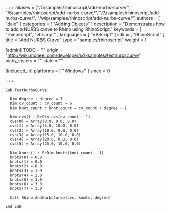 +++
aliases = ["/5/samples/rhinoscript/add-nurbs-curve/", "/6/samples/rhinoscript/add-nurbs-curve/", "/7/samples/rhinoscript/add-nurbs-curve/", "/wip/samples/rhinoscript/add-nurbs-curve/"]
authors = [ "dale" ]
categories = [ "Adding Objects" ]
description = "Demonstrates how to add a NURBS curve to Rhino using RhinoScript."
keywords = [ "rhinoscript", "vbscript" ]
languages = [ "VBScript" ]
sdk = [ "RhinoScript" ]
title = "Add NURBS Curve"
type = "samples/rhinoscript"
weight = 1

[admin]
TODO = ""
origin = "http://wiki.mcneel.com/developer/sdksamples/testnurbscurve"
picky_sisters = ""
state = ""

[included_in]
platforms = [ "Windows" ]
since = 0

+++

```vbnet
Sub TestNurbsCurve

  Dim degree : degree = 3
  Dim cv_count : cv_count = 6
  Dim knot_count : knot_count = cv_count + degree - 1

  Dim cvs() : ReDim cvs(cv_count - 1)
  cvs(0) = Array(0.0, 0.0, 0.0)
  cvs(1) = Array(5.0, 10.0, 0.0)
  cvs(2) = Array(10.0, 0.0, 0.0)
  cvs(3) = Array(15.0, 10.0, 0.0)
  cvs(4) = Array(20.0, 0.0, 0.0)
  cvs(5) = Array(25.0, 10.0, 0.0)

  Dim knots() : ReDim knots(knot_count - 1)
  knots(0) = 0.0
  knots(1) = 0.0
  knots(2) = 0.0
  knots(3) = 1.0
  knots(4) = 2.0
  knots(5) = 3.0
  knots(6) = 3.0
  knots(7) = 3.0

  Call Rhino.AddNurbsCurve(cvs, knots, degree)

End Sub
```
